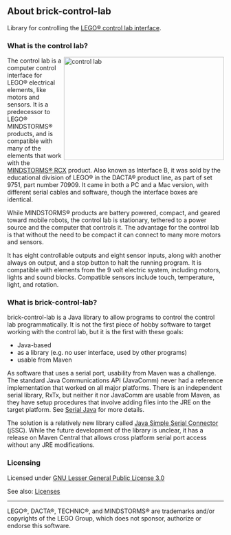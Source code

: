 ## About brick-control-lab

Library for controlling the [LEGO® control lab interface][1].

[1]: http://www.peeron.com/inv/sets/9751-1

### What is the control lab?

<a href="https://www.bricklink.com/catalogItemPic.asp?S=9751-1" class="nodecorate">
<img src="https://camo.githubusercontent.com/a5d3217cb2e92cc029de96ade710af24375c6c80/68747470733a2f2f7777772e627269636b6c696e6b2e636f6d2f534c2f393735312d312e6a7067" 
alt="control lab" align="right" width="372" height="240"/>
</a>

The control lab is a computer control interface for LEGO® electrical elements, like motors and sensors. It
is a predecessor to LEGO® MINDSTORMS® products, and is compatible with many of the elements that work with
the [MINDSTORMS® RCX][11] product. Also known as Interface&#160;B, it was sold by the educational division of LEGO®
in the DACTA® product line, as part of set 9751, part number 70909. It came in both a PC and a Mac version,
with different serial cables and software, though the interface boxes are identical.

While MINDSTORMS® products are battery powered, compact, and geared toward mobile robots, the control lab is
stationary, tethered to a power source and the computer that controls it. The advantage for the control lab
is that without the need to be compact it can connect to many more motors and sensors.

It has eight controllable outputs and eight sensor inputs, along with another always on output, and a stop
button to halt the running program. It is compatible with elements from the 9 volt electric system,
including motors, lights and sound blocks. Compatible sensors include touch, temperature, light, and rotation.

[9]: https://www.bricklink.com/SL/9751-1.jpg
[10]: https://www.bricklink.com/catalogItemPic.asp?S=9751-1
[11]: https://en.wikipedia.org/wiki/Lego_Mindstorms#RCX

### What is brick-control-lab?

brick-control-lab is a Java library to allow programs to control the control lab programmatically. It is not the first
piece of hobby software to target working with the control lab, but it is the first with these goals:

* Java-based
* as a library (e.g. no user interface, used by other programs)
* usable from Maven

As software that uses a serial port, usability from Maven was a challenge. The standard Java Communications API
(JavaComm) never had a reference implementation that worked on all major platforms. There is an independent serial
library, RxTx, but neither it nor JavaComm are usable from Maven, as they have setup procedures that involve adding
files into the JRE on the target platform. See [Serial Java][14] for more details.

The solution is a relatively new library called [Java Simple Serial Connector][15] (jSSC). While the future development
of the library is unclear, it has a release on Maven Central that allows cross platform serial port access without any
JRE modifications.

[14]: https://en.wikibooks.org/wiki/Serial_Programming/Serial_Java
[15]: https://github.com/scream3r/java-simple-serial-connector

### Licensing
Licensed under [GNU Lesser General Public License 3.0](https://www.gnu.org/licenses/lgpl-3.0.en.html)

See also: [Licenses](license.html)

---

LEGO®, DACTA®, TECHNIC®, and MINDSTORMS® are trademarks and/or copyrights of the LEGO Group,
which does not sponsor, authorize or endorse this software.
